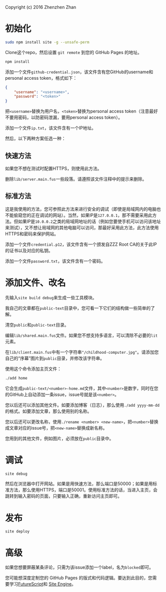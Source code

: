 Copyright (c) 2016 Zhenzhen Zhan

初始化
===========

```bash
sudo npm install site -g --unsafe-perm
```

Clone这个repo，然后设置 `git remote` 到您的 GitHub Pages 的地址。

```bash
npm install
```

添加一个文件`github-credential.json`，该文件含有您GitHub的username和personal access token，格式如下：

```json
{
    "username": "<username>",
    "password": "<token>"
}
```

把`<username>`替换为用户名，`<token>`替换为personal access token（注意最好不要用密码，以防密码泄漏，要用personal access token）。

添加一个文件`ip.txt`，该文件含有一个IP地址。

然后，以下两种方案任选一种：

快速方法
----------

如果您不想在测试时配置HTTPS，则使用此方法。

删除`lib/server.main.fus`一些段落。请遵照该文件注释中的提示来删除。

标准方法
-------------

这是我使用的方法，您可参照此方法来进行安全的调试（即使是局域网内的电脑也不能偷窥您的正在调试的网站）。当然，如果IP是`127.0.0.1`，那不需要采用此方法。但如果IP是`10.0.0.2`之类的局域网地址的话（例如您要使手机可以访问该地址来测试），又不想让局域网的其他电脑可以访问，那最好采用此方法，此方法使用HTTPS和密码来保护网站。

添加一个文件`credential.p12`，该文件含有一个颁发自ZZZ Root CA的关于此IP的证书以及对应的私钥。

添加一个文件`password.txt`，该文件含有一个密码。


添加文件、改名
===============

先输入`site build debug`来生成一些工具模块。

我自己的文章都在`public-text`目录中，您可看一下它们的结构做一些简单的了解。

清空`public`和`public-text`目录。

编辑`lib/shared.main.fus`文件。如果您不想支持多语言，可以清除不必要的`lit`元素。

在`lib/client.main.fus`中有一个字符串`"/childhood-computer.jpg"`。请添加您自己的“序幕”图片到`public`目录，并修改该字符串。

使用这个命令添加主页文件：

```bash
./add home
```

它会生成`public-text/<number>-home.md`文件，其中`<number>`是数字，同时在您的GitHub上自动添加一条issue，issue号就是该`<number>`。

您以后还可以添加其他文件。如要添加博客（日志），那么使用`./add yyyy-mm-dd`的格式。如要添加文章，那么使用别的名称。

您以后还可以更改名称，使用`./rename <number> <new-name>`，把`<number>`替换成文章对应的issue号，把`<new-name>`替换成新名称。

您用到的其他文件，例如图片，必须放在`public`目录中。

调试
======

```bash
site debug
```

然后在浏览器中打开网站。如果是用快速方法，那么端口是50000；如果是用标准方法，那么使用HTTPS，端口是50001。使用标准方法的话，当进入主页，会跳转到输入密码的页面，只要输入正确，重新访问主页即可。

发布
=======

`site deploy`

高级
======

如果您想要屏蔽某条评论，只需为该issue添加一个label，名为`blocked`即可。

您可能想深度定制您的 GitHub Pages 的版式和代码逻辑。要达到此目的，您需要学习[FutureScript](https://futurescript.org/)和 [Site Engine](http://zizisoft.com/site)。
